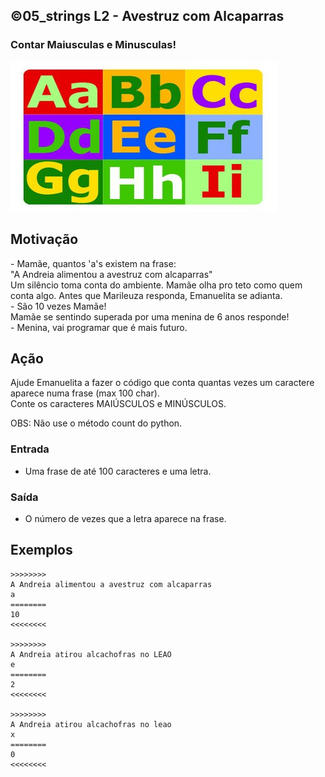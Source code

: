 ## ©05_strings L2 - Avestruz com Alcaparras
### Contar Maiusculas e Minusculas!

![](__capa.jpg)

## Motivação

\- Mamãe, quantos 'a's existem na frase:  
"A Andreia alimentou a avestruz com alcaparras"  
Um silêncio toma conta do ambiente. Mamãe olha pro teto como quem conta algo. Antes que Marileuza responda, Emanuelita se adianta.  
\- São 10 vezes Mamãe!  
Mamãe se sentindo superada por uma menina de 6 anos responde!  
\- Menina, vai programar que é mais futuro.

## Ação

Ajude Emanuelita a fazer o código que conta quantas vezes um caractere aparece numa frase (max 100 char).  
Conte os caracteres MAIÚSCULOS e MINÚSCULOS.

OBS: Não use o método count do python.

### Entrada

*   Uma frase de até 100 caracteres e uma letra.

### Saída

*   O número de vezes que a letra aparece na frase.

## Exemplos

```
>>>>>>>>
A Andreia alimentou a avestruz com alcaparras
a
========
10
<<<<<<<<

>>>>>>>>
A Andreia atirou alcachofras no LEAO
e
========
2
<<<<<<<<

>>>>>>>>  
A Andreia atirou alcachofras no leao
x
========  
0
<<<<<<<<
```

